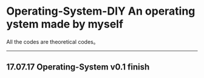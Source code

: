 # Operating-System-DIY  An operating ystem made by myself
 
 All the codes are theoretical codes。
*** 
## 17.07.17 Operating-System v0.1 finish
